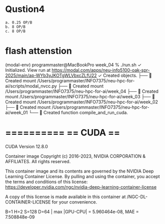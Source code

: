 # Qustion4
    a. 0.25 OP/B
    b. 8 OP/B
    c. 8 OP/B


# flash attenstion
(modal-env) programmaster@MacBookPro week_04 % ./run.sh
✓ Initialized. View run at https://modal.com/apps/neu-info5100-oak-spr-2025/main/ap-WYb3yJKOTgWLVbxcZLfU22
✓ Created objects.
├── 🔨 Created mount /Users/programmaster/INFO7375/neu-hpc-for-ai/scripts/modal_nvcc.py
├── 🔨 Created mount /Users/programmaster/INFO7375/neu-hpc-for-ai/week_04
├── 🔨 Created mount /Users/programmaster/INFO7375/neu-hpc-for-ai/week_03
├── 🔨 Created mount /Users/programmaster/INFO7375/neu-hpc-for-ai/week_02
├── 🔨 Created mount /Users/programmaster/INFO7375/neu-hpc-for-ai/week_01
└── 🔨 Created function compile_and_run_cuda.

==========
== CUDA ==
==========

CUDA Version 12.8.0

Container image Copyright (c) 2016-2023, NVIDIA CORPORATION & AFFILIATES. All rights reserved.

This container image and its contents are governed by the NVIDIA Deep Learning Container License.
By pulling and using the container, you accept the terms and conditions of this license:
https://developer.nvidia.com/ngc/nvidia-deep-learning-container-license

A copy of this license is made available in this container at /NGC-DL-CONTAINER-LICENSE for your convenience.

B=1 H=2 S=128 D=64  |  max |GPU-CPU| = 5.960464e-08,  MAE = 7.508848e-09
